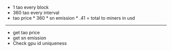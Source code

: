 - 1 tao every block
- 360 tao every interval
- tao price * 360 * sn emission * .41 = total to miners in usd

______________________________________________________________________

- get tao price
- get sn emission
- Check gpu id uniqueness
